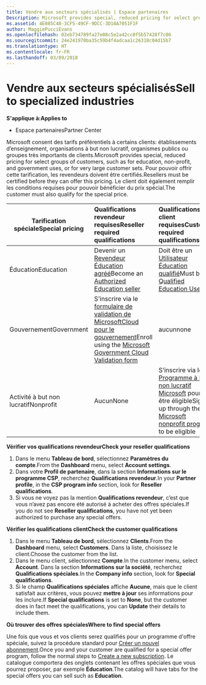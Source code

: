 ```yaml
---
title: Vendre aux secteurs spécialisés | Espace partenaires
Description: Microsoft provides special, reduced pricing for select groups of customers, such as for education, non-profit, and government uses, or for very large customer sets.
ms.assetid: 4E085C48-3CF5-49CF-9DCC-3D18A7051F1F
author: MaggiePucciEvans
ms.openlocfilehash: 02eb734789fa27e08c5e2a42cc0f5b57428f7c06
ms.sourcegitcommit: 24e241970ba35c59b4f4adcaa1c26318c04d15b7
ms.translationtype: HT
ms.contentlocale: fr-FR
ms.lasthandoff: 03/09/2018
---
```

# <a name="sell-to-specialized-industries"></a><span data-ttu-id="7cff2-102">Vendre aux secteurs spécialisés</span><span class="sxs-lookup"><span data-stu-id="7cff2-102">Sell to specialized industries</span></span>

**<span data-ttu-id="7cff2-103">S'applique à:</span><span class="sxs-lookup"><span data-stu-id="7cff2-103">Applies to</span></span>**

-  <span data-ttu-id="7cff2-104">Espace partenaires</span><span class="sxs-lookup"><span data-stu-id="7cff2-104">Partner Center</span></span>

<span data-ttu-id="7cff2-105">Microsoft consent des tarifs préférentiels à certains clients: établissements d’enseignement, organisations à but non lucratif, organismes publics ou groupes très importants de clients.</span><span class="sxs-lookup"><span data-stu-id="7cff2-105">Microsoft provides special, reduced pricing for select groups of customers, such as for education, non-profit, and government uses, or for very large customer sets.</span></span> <span data-ttu-id="7cff2-106">Pour pouvoir offrir cette tarification, les revendeurs doivent être certifiés.</span><span class="sxs-lookup"><span data-stu-id="7cff2-106">Resellers must be certified before they can offer this pricing.</span></span> <span data-ttu-id="7cff2-107">Le client doit également remplir les conditions requises pour pouvoir bénéficier du prix spécial.</span><span class="sxs-lookup"><span data-stu-id="7cff2-107">The customer must also qualify for the special price.</span></span>

|**<span data-ttu-id="7cff2-108">Tarification spéciale</span><span class="sxs-lookup"><span data-stu-id="7cff2-108">Special pricing</span></span>**   |**<span data-ttu-id="7cff2-109">Qualifications revendeur requises</span><span class="sxs-lookup"><span data-stu-id="7cff2-109">Reseller required qualifications</span></span>**   |**<span data-ttu-id="7cff2-110">Qualifications client requises</span><span class="sxs-lookup"><span data-stu-id="7cff2-110">Customer required qualifications</span></span>**   |
|----------------------------|:---------------------------------|:------------------------------------------|
|<span data-ttu-id="7cff2-111">Éducation</span><span class="sxs-lookup"><span data-stu-id="7cff2-111">Education</span></span>   |<span data-ttu-id="7cff2-112">Devenir un [Revendeur Éducation agréé](https://www.mepn.com/MEPN/AEPHome.aspx)</span><span class="sxs-lookup"><span data-stu-id="7cff2-112">Become an [Authorized Education seller](https://www.mepn.com/MEPN/AEPHome.aspx)</span></span>   | <span data-ttu-id="7cff2-113">Doit être un [Utilisateur Éducation qualifié](https://www.microsoft.com/Licensing/licensing-programs/licensing-for-industries.aspx#tab=2)</span><span class="sxs-lookup"><span data-stu-id="7cff2-113">Must be a [Qualified Education User](https://www.microsoft.com/Licensing/licensing-programs/licensing-for-industries.aspx#tab=2)</span></span>   |
|<span data-ttu-id="7cff2-114">Gouvernement</span><span class="sxs-lookup"><span data-stu-id="7cff2-114">Government</span></span>   |<span data-ttu-id="7cff2-115">S’inscrire via le [formulaire de validation de MicrosoftCloud pour le gouvernement](http://azuregov.microsoft.com/csp)</span><span class="sxs-lookup"><span data-stu-id="7cff2-115">Enroll using the [Microsoft Government Cloud Validation form](http://azuregov.microsoft.com/csp)</span></span>|   <span data-ttu-id="7cff2-116">aucun</span><span class="sxs-lookup"><span data-stu-id="7cff2-116">none</span></span>|
|<span data-ttu-id="7cff2-117">Activité à but non lucratif</span><span class="sxs-lookup"><span data-stu-id="7cff2-117">Nonprofit</span></span>  |<span data-ttu-id="7cff2-118">Aucun</span><span class="sxs-lookup"><span data-stu-id="7cff2-118">None</span></span>   |<span data-ttu-id="7cff2-119">S’inscrire via le [Programme à but non lucratif Microsoft](https://nonprofit.microsoft.com/#/register) pour être éligible</span><span class="sxs-lookup"><span data-stu-id="7cff2-119">Sign up through the [Microsoft nonprofit program](https://nonprofit.microsoft.com/#/register) to be eligible</span></span>   |


**<span data-ttu-id="7cff2-120">Vérifier vos qualifications revendeur</span><span class="sxs-lookup"><span data-stu-id="7cff2-120">Check your reseller qualifications</span></span>**

1.  <span data-ttu-id="7cff2-121">Dans le menu **Tableau de bord**, sélectionnez **Paramètres du compte**.</span><span class="sxs-lookup"><span data-stu-id="7cff2-121">From the **Dashboard** menu, select **Account settings**.</span></span>
2.  <span data-ttu-id="7cff2-122">Dans votre **Profil de partenaire**, dans la section **Informations sur le programme&nbsp;CSP**, recherchez **Qualifications revendeur**.</span><span class="sxs-lookup"><span data-stu-id="7cff2-122">In your **Partner profile**, in the **CSP program info** section, look for **Reseller qualifications**.</span></span>
3.  <span data-ttu-id="7cff2-123">Si vous ne voyez pas la mention **Qualifications revendeur**, c’est que vous n’avez pas encore été autorisé à acheter des offres spéciales.</span><span class="sxs-lookup"><span data-stu-id="7cff2-123">If you do not see **Reseller qualifications**, you have not yet been authorized to purchase any special offers.</span></span>

**<span data-ttu-id="7cff2-124">Vérifier les qualifications client</span><span class="sxs-lookup"><span data-stu-id="7cff2-124">Check the customer qualifications</span></span>**

1.  <span data-ttu-id="7cff2-125">Dans le menu **Tableau de bord**, sélectionnez **Clients**.</span><span class="sxs-lookup"><span data-stu-id="7cff2-125">From the **Dashboard** menu, select **Customers**.</span></span> <span data-ttu-id="7cff2-126">Dans la liste, choisissez le client.</span><span class="sxs-lookup"><span data-stu-id="7cff2-126">Choose the customer from the list.</span></span>
2.  <span data-ttu-id="7cff2-127">Dans le menu client, sélectionnez **Compte**.</span><span class="sxs-lookup"><span data-stu-id="7cff2-127">In the customer menu, select **Account**.</span></span> <span data-ttu-id="7cff2-128">Dans la section **Informations sur la société**, recherchez **Qualifications spéciales**.</span><span class="sxs-lookup"><span data-stu-id="7cff2-128">In the **Company info** section, look for **Special qualifications**.</span></span>
3.  <span data-ttu-id="7cff2-129">Si le champ **Qualifications spéciales** affiche **Aucune**, mais que le client satisfait aux critères, vous pouvez **mettre à jour** ses informations pour les inclure.</span><span class="sxs-lookup"><span data-stu-id="7cff2-129">If **Special qualifications** is set to **None**, but the customer does in fact meet the qualifications, you can **Update** their details to include them.</span></span>

**<span data-ttu-id="7cff2-130">Où trouver des offres spéciales</span><span class="sxs-lookup"><span data-stu-id="7cff2-130">Where to find special offers</span></span>**

<span data-ttu-id="7cff2-131">Une fois que vous et vos clients serez qualifiés pour un programme d'offre spéciale, suivez la procédure standard pour [Créer un nouvel abonnement](create-a-new-subscription.md).</span><span class="sxs-lookup"><span data-stu-id="7cff2-131">Once you and your customer are qualified for a special offer program, follow the normal steps to [Create a new subscription](create-a-new-subscription.md).</span></span> <span data-ttu-id="7cff2-132">Le catalogue comportera des onglets contenant les offres spéciales que vous pourrez proposer, par exemple **Éducation**.</span><span class="sxs-lookup"><span data-stu-id="7cff2-132">The catalog will have tabs for the special offers you can sell such as **Education**.</span></span> 


 

 

 



